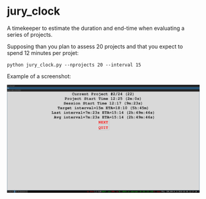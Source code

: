 # jury_clock
A timekeeper to estimate the duration and end-time when evaluating a series of projects.


Supposing than you plan to assess 20 projects and that you expect to spend 12 minutes per projet: 

    python jury_clock.py --nprojects 20 --interval 15


Example of a screenshot:

![](screenshot.png)
    
